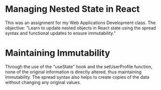 # Managing Nested State in React
This was an assignment for my Web Applications Development class. The objective: "Learn to update nested objects in React state using the spread syntax and functional updates to ensure immutability."

# Maintaining Immutability
Through the use of the "useState" hook and the setUserProfile function, none of the original information is directly altered, thus maintaining immutability. The spread syntax also helps to create copies of the data without changing any original values.

